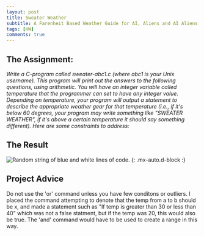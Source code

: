 ```yaml
---
layout: post
title: Sweater Weather
subtitle: A Farenheit Based Weather Guide for AI, Aliens and AI Aliens
tags: [HW]
comments: true
---
```


## The Assignment:

*Write a C-program called sweater-abc1.c (where abc1 is your Unix username). This program will print out the answers to the following questions, using arithmetic. You will have an integer variable called temperature that the programmer can set to have any integer value. Depending on temperature, your program will output a statement to describe the appropriate weather gear for that temperature (i.e., if it's below 60 degrees, your program may write something like "SWEATER WEATHER", if it's above a certain temperature it should say something different). Here are some constraints to address:*

## The Result

![Random string of blue and white lines of code.](https://DMMeyers.github.io/assets/img/sweater.png) {: .mx-auto.d-block :}

## Project Advice

Do not use the 'or' command unless you have few conditons or outliers. I placed the command attempting to denote that the temp from a to b should be x, and made a statement such as "If temp is greater than 30 or less than 40" which was not a false statment, but if the temp was 20, this would also be true. The 'and' command would have to be used to create a range in this way. 


